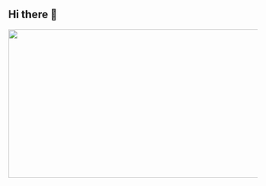 ## Hi there 👋

<!--
**alswlekk/alswlekk** is a ✨ _special_ ✨ repository because its `README.md` (this file) appears on your GitHub profile.

Here are some ideas to get you started:

- 🔭 I’m currently working on ...
- 🌱 I’m currently learning ...
- 👯 I’m looking to collaborate on ...
- 🤔 I’m looking for help with ...
- 💬 Ask me about ...
- 📫 How to reach me: ...
- 😄 Pronouns: ...
- ⚡ Fun fact: ...
-->

<a href="https://www.gitanimals.org/en_US?utm_medium=image&utm_source=alswlekk&utm_content=farm">
<img
  src="https://render.gitanimals.org/farms/alswlekk"
  width="600"
  height="300"
/>
</a>
